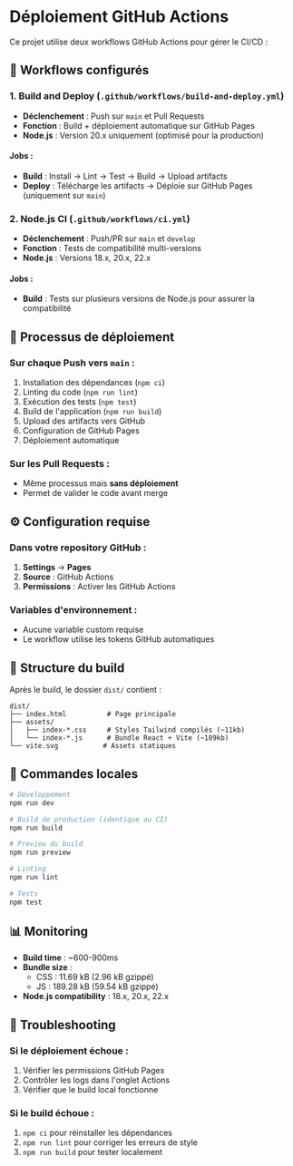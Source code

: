 # Déploiement GitHub Actions

Ce projet utilise deux workflows GitHub Actions pour gérer le CI/CD :

## 🔄 Workflows configurés

### 1. **Build and Deploy** (`.github/workflows/build-and-deploy.yml`)
- **Déclenchement** : Push sur `main` et Pull Requests
- **Fonction** : Build + déploiement automatique sur GitHub Pages
- **Node.js** : Version 20.x uniquement (optimisé pour la production)

#### Jobs :
- **Build** : Install → Lint → Test → Build → Upload artifacts
- **Deploy** : Télécharge les artifacts → Déploie sur GitHub Pages (uniquement sur `main`)

### 2. **Node.js CI** (`.github/workflows/ci.yml`)
- **Déclenchement** : Push/PR sur `main` et `develop`
- **Fonction** : Tests de compatibilité multi-versions
- **Node.js** : Versions 18.x, 20.x, 22.x

#### Jobs :
- **Build** : Tests sur plusieurs versions de Node.js pour assurer la compatibilité

## 🚀 Processus de déploiement

### Sur chaque Push vers `main` :
1. Installation des dépendances (`npm ci`)
2. Linting du code (`npm run lint`)
3. Exécution des tests (`npm test`)
4. Build de l'application (`npm run build`)
5. Upload des artifacts vers GitHub
6. Configuration de GitHub Pages
7. Déploiement automatique

### Sur les Pull Requests :
- Même processus mais **sans déploiement**
- Permet de valider le code avant merge

## ⚙️ Configuration requise

### Dans votre repository GitHub :
1. **Settings** → **Pages**
2. **Source** : GitHub Actions
3. **Permissions** : Activer les GitHub Actions

### Variables d'environnement :
- Aucune variable custom requise
- Le workflow utilise les tokens GitHub automatiques

## 📁 Structure du build

Après le build, le dossier `dist/` contient :
```
dist/
├── index.html          # Page principale
├── assets/
│   ├── index-*.css     # Styles Tailwind compilés (~11kb)
│   └── index-*.js      # Bundle React + Vite (~189kb)
└── vite.svg           # Assets statiques
```

## 🔧 Commandes locales

```bash
# Développement
npm run dev

# Build de production (identique au CI)
npm run build

# Preview du build
npm run preview

# Linting
npm run lint

# Tests
npm test
```

## 📊 Monitoring

- **Build time** : ~600-900ms
- **Bundle size** : 
  - CSS : 11.69 kB (2.96 kB gzippé)
  - JS : 189.28 kB (59.54 kB gzippé)
- **Node.js compatibility** : 18.x, 20.x, 22.x

## 🐛 Troubleshooting

### Si le déploiement échoue :
1. Vérifier les permissions GitHub Pages
2. Contrôler les logs dans l'onglet Actions
3. Vérifier que le build local fonctionne

### Si le build échoue :
1. `npm ci` pour réinstaller les dépendances
2. `npm run lint` pour corriger les erreurs de style
3. `npm run build` pour tester localement
